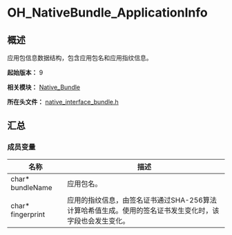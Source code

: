 # OH_NativeBundle_ApplicationInfo
<!--Kit: Ability Kit-->
<!--Subsystem: BundleManager-->
<!--Owner: @wang19954-->
<!--SE: @hanfeng6; @lihaitao-->
<!--TSE: @kongjing2-->

## 概述

应用包信息数据结构，包含应用包名和应用指纹信息。

**起始版本：** 9

**相关模块：** [Native_Bundle](capi-native-bundle.md)

**所在头文件：** [native_interface_bundle.h](capi-native-interface-bundle-h.md)

## 汇总

### 成员变量

| 名称 | 描述 |
| -- | -- |
| char* bundleName | 应用包名。 |
| char* fingerprint | 应用的指纹信息，由签名证书通过SHA-256算法计算哈希值生成。使用的签名证书发生变化时，该字段也会发生变化。 |
